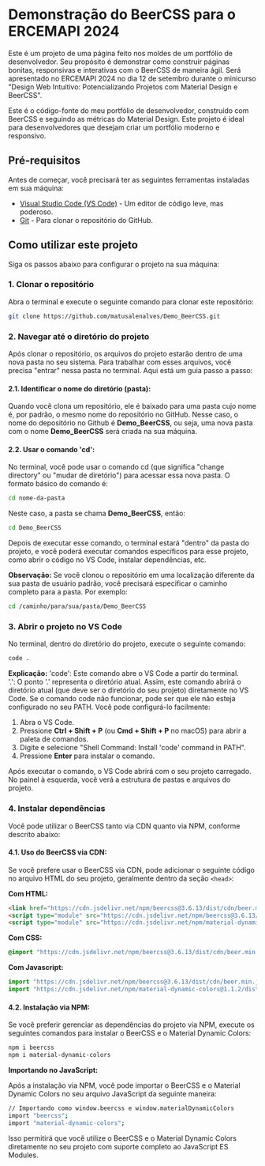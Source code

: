 # Demonstração do BeerCSS para o ERCEMAPI 2024

Este é um projeto de uma página feito nos moldes de um portfólio de desenvolvedor. Seu propósito é demonstrar como construir páginas bonitas, responsivas e interativas com o BeerCSS de maneira ágil. Será apresentado no ERCEMAPI 2024 no dia 12 de setembro durante o minicurso "Design Web Intuitivo: Potencializando Projetos com Material Design e BeerCSS".

Este é o código-fonte do meu portfólio de desenvolvedor, construído com BeerCSS e seguindo as métricas do Material Design. Este projeto é ideal para desenvolvedores que desejam criar um portfólio moderno e responsivo.

## Pré-requisitos

Antes de começar, você precisará ter as seguintes ferramentas instaladas em sua máquina:

- [Visual Studio Code (VS Code)](https://code.visualstudio.com/) - Um editor de código leve, mas poderoso.
- [Git](https://git-scm.com/) - Para clonar o repositório do GitHub.

## Como utilizar este projeto

Siga os passos abaixo para configurar o projeto na sua máquina:

### 1. Clonar o repositório

Abra o terminal e execute o seguinte comando para clonar este repositório:

```bash
git clone https://github.com/matusalenalves/Demo_BeerCSS.git
```

### 2. Navegar até o diretório do projeto

Após clonar o repositório, os arquivos do projeto estarão dentro de uma nova pasta no seu sistema. Para trabalhar com esses arquivos, você precisa "entrar" nessa pasta no terminal. Aqui está um guia passo a passo:

#### 2.1. Identificar o nome do diretório (pasta): 

   Quando você clona um repositório, ele é baixado para uma pasta cujo nome é, por padrão, o mesmo nome do repositório no GitHub. Nesse caso, o nome do depositório no Github é **Demo_BeerCSS**, ou seja, uma nova pasta com o nome **Demo_BeerCSS** será criada na sua máquina.

#### 2.2. Usar o comando 'cd': 

   No terminal, você pode usar o comando cd (que significa "change directory" ou "mudar de diretório") para acessar essa nova pasta. O formato básico do comando é:

   ```bash
   cd nome-da-pasta
   ```

   Neste caso, a pasta se chama **Demo_BeerCSS**, então: 

   ```bash
   cd Demo_BeerCSS
   ```

   Depois de executar esse comando, o terminal estará "dentro" da pasta do projeto, e você poderá executar comandos específicos para esse projeto, como abrir o código no VS Code, instalar dependências, etc.

   **Observação:** Se você clonou o repositório em uma localização diferente da sua pasta de usuário padrão, você precisará especificar o caminho completo para a pasta. Por exemplo:

   ```bash
   cd /caminho/para/sua/pasta/Demo_BeerCSS
   ```

### 3. Abrir o projeto no VS Code

No terminal, dentro do diretório do projeto, execute o seguinte comando:

```bash
code .
```
**Explicação:**
'code': Este comando abre o VS Code a partir do terminal.    
'.': O ponto '.' representa o diretório atual. Assim, este comando abrirá o diretório atual (que deve ser o diretório do seu projeto) diretamente no VS Code.
Se o comando code não funcionar, pode ser que ele não esteja configurado no seu PATH. Você pode configurá-lo facilmente:
1. Abra o VS Code.
2. Pressione **Ctrl + Shift + P** (ou **Cmd + Shift + P** no macOS) para abrir a paleta de comandos.
3. Digite e selecione "Shell Command: Install 'code' command in PATH".    
4. Pressione **Enter** para instalar o comando.

Após executar o comando, o VS Code abrirá com o seu projeto carregado. No painel à esquerda, você verá a estrutura de pastas e arquivos do projeto.

### 4. Instalar dependências

Você pode utilizar o BeerCSS tanto via CDN quanto via NPM, conforme descrito abaixo:

#### 4.1. Uso do BeerCSS via CDN:

   Se você prefere usar o BeerCSS via CDN, pode adicionar o seguinte código no arquivo HTML do seu projeto, geralmente dentro da seção `<head>`:

   **Com HTML:**

   ```html
   <link href="https://cdn.jsdelivr.net/npm/beercss@3.6.13/dist/cdn/beer.min.css" rel="stylesheet" />
   <script type="module" src="https://cdn.jsdelivr.net/npm/beercss@3.6.13/dist/cdn/beer.min.js"></script>
   <script type="module" src="https://cdn.jsdelivr.net/npm/material-dynamic-colors@1.1.2/dist/cdn/material-dynamic-colors.min.js"></script>
   ```

   **Com CSS:**

   ```css
   @import "https://cdn.jsdelivr.net/npm/beercss@3.6.13/dist/cdn/beer.min.css";
   ```

   **Com Javascript:**

   ```javascript
   import "https://cdn.jsdelivr.net/npm/beercss@3.6.13/dist/cdn/beer.min.js";
   import "https://cdn.jsdelivr.net/npm/material-dynamic-colors@1.1.2/dist/cdn/material-dynamic-colors.min.js";
   ```

#### 4.2. Instalação via NPM:

   Se você preferir gerenciar as dependências do projeto via NPM, execute os seguintes comandos para instalar o BeerCSS e o Material Dynamic Colors:

   ```bash
   npm i beercss
   npm i material-dynamic-colors
   ```

   **Importando no JavaScript:**

   Após a instalação via NPM, você pode importar o BeerCSS e o Material Dynamic Colors no seu arquivo JavaScript da seguinte maneira:

   ```bash
   // Importando como window.beercss e window.materialDynamicColors
   import "beercss";
   import "material-dynamic-colors";
   ```
   Isso permitirá que você utilize o BeerCSS e o Material Dynamic Colors diretamente no seu projeto com suporte completo ao JavaScript ES Modules.